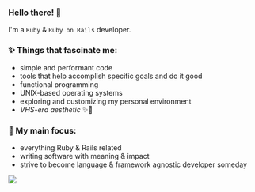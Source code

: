 ### Hello there! 🌲

<!--
**koremori/koremori** is a ✨ _special_ ✨ repository because its `README.md` (this file) appears on your GitHub profile.

Here are some ideas to get you started:

- 🔭 I’m currently working on ...
- 🌱 I’m currently learning ...
- 👯 I’m looking to collaborate on ...
- 🤔 I’m looking for help with ...
- 💬 Ask me about ...
- 📫 How to reach me: ...
- 😄 Pronouns: ...
- ⚡ Fun fact: ...
-->
I'm a `Ruby` & `Ruby on Rails` developer.

### ✨ Things that fascinate me:
- simple and performant code
- tools that help accomplish specific goals and do it good
- functional programming
- UNIX-based operating systems
- exploring and customizing my personal environment
- *VHS-era aesthetic* ✨📼

### 📙 My main focus:
- everything Ruby & Rails related
- writing software with meaning & impact
- strive to become language & framework agnostic developer someday

[![](https://github-readme-stats.vercel.app/api/top-langs/?username=nonezerone&langs_count=3)](https://github.com/anuraghazra/github-readme-stats)

